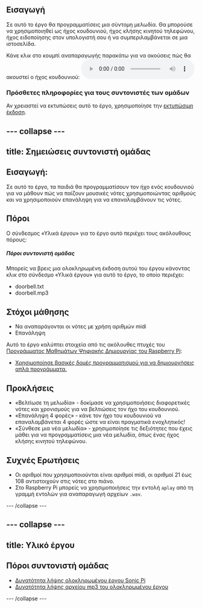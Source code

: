 ## Εισαγωγή

Σε αυτό το έργο θα προγραμματίσεις μια σύντομη μελωδία. Θα μπορούσε να χρησιμοποιηθεί ως ήχος κουδουνιού, ήχος κλήσης κινητού τηλεφώνου, ήχος ειδοποίησης στον υπολογιστή σου ή να συμπεριλαμβάνεται σε μια ιστοσελίδα.

<div id="audio-preview" class="pdf-hidden">
Κάνε κλικ στο κουμπί αναπαραγωγής παρακάτω για να ακούσεις πώς θα ακουστεί ο ήχος κουδουνιού: 
<audio controls preload> 
  <source src="resources/doorbell.mp3" type="audio/mpeg"> 
Το πρόγραμμα περιήγησής σου δεν υποστηρίζει αυτό το <code>ηχητικό</code> στοιχείο. 
</audio>
</div>

### Πρόσθετες πληροφορίες για τους συντονιστές των ομάδων

Αν χρειαστεί να εκτυπώσεις αυτό το έργο, χρησιμοποίησε την [εκτυπώσιμη έκδοση](https://projects.raspberrypi.org/el-GR/projects/compose-tune/print).

--- collapse ---
---
title: Σημειώσεις συντονιστή ομάδας
---

## Εισαγωγή:

Σε αυτό το έργο, τα παιδιά θα προγραμματίσουν τον ήχο ενός κουδουνιού για να μάθουν πώς να παίζουν μουσικές νότες χρησιμοποιώντας αριθμούς και να χρησιμοποιούν επανάληψη για να επαναλαμβάνουν τις νότες.

## Πόροι

Ο σύνδεσμος «Υλικά έργου» για το έργο αυτό περιέχει τους ακόλουθους πόρους:

##### Πόροι συντονιστή ομάδας

Μπορείς να βρεις μια ολοκληρωμένη έκδοση αυτού του έργου κάνοντας κλικ στο σύνδεσμο «Υλικά έργου» για αυτό το έργο, το οποίο περιέχει:

* doorbell.txt
* doorbell.mp3

## Στόχοι μάθησης

* Να αναπαράγονται οι νότες με χρήση αριθμών midi
* Επανάληψη

Αυτό το έργο καλύπτει στοιχεία από τις ακόλουθες πτυχές του [Προγράμματος Μαθημάτων Ψηφιακής Δημιουργίας του Raspberry Pi](http://rpf.io/curriculum):

* [Χρησιμοποίησε βασικές δομές προγραμματισμού για να δημιουργήσεις απλά προγράμματα.](https://www.raspberrypi.org/curriculum/programming/creator)

## Προκλήσεις

* «Βελτίωσε τη μελωδία» - δοκίμασε να χρησιμοποιήσεις διαφορετικές νότες και χρονισμούς για να βελτιώσεις τον ήχο του κουδουνιού.
* «Επανάληψη 4 φορές» - κάνε τον ήχο του κουδουνιού να επαναλαμβάνεται 4 φορές ώστε να είναι πραγματικά ενοχλητικός!
* «Σύνθεσε μια νέα μελωδία» - χρησιμοποίησε τις δεξιότητες που έχεις μάθει για να προγραμματίσεις μια νέα μελωδία, όπως ένας ήχος κλήσης κινητού τηλεφώνου.

## Συχνές Ερωτήσεις

* Οι αριθμοί που χρησιμοποιούνται είναι αριθμοί midi, οι αριθμοί 21 έως 108 αντιστοιχούν στις νότες στο πιάνο.
* Στο Raspberry Pi μπορείς να χρησιμοποιήσεις την εντολή `aplay` από τη γραμμή εντολών για αναπαραγωγή αρχείων `.wav`.

--- /collapse ---

--- collapse ---
---
title: Υλικό έργου
---

## Πόροι συντονιστή ομάδας

* [Δυνατότητα λήψης ολοκληρωμένου έργου Sonic Pi](resources/doorbell.txt)
* [Δυνατότητα λήψης αρχείου mp3 του ολοκληρωμένου έργου](resources/doorbell.mp3)

--- /collapse ---